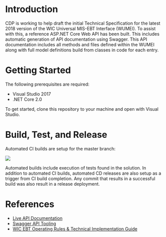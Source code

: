 # Introduction 
CDP is working to help draft the initial Technical Specification for the latest 2018 version of the WIC Universal MIS-EBT Interface (WUMEI). To assist with this, a reference ASP<span>.NET</span> Core Web API has been built. This includes automatic generation of API documentation using Swagger. This API documentation includes all methods and files defined within the WUMEI along with full model definitions build from classes in code for each entry.

# Getting Started
The following prerequisites are required:
* Visual Studio 2017
* .NET Core 2.0

To get started, clone this repository to your machine and open with Visual Studio.

# Build, Test, and Release
Automated CI builds are setup for the master branch:

[<img src="https://cdpinc.visualstudio.com/_apis/public/build/definitions/b60ff22e-6fe0-469e-b948-1a18c5a2ae5d/3/badge"/>](https://cdpinc.visualstudio.com/WUMEI/_build/index?definitionId=3)

Automated builds include execution of tests found in the solution. In addition to automated CI builds, automated CD releases are also setup as a trigger from CI build completion. Any commit that results in a successful build was also result in a release deployment.

# References
* [Live API Documentation](https://ebtkickoff.cdpehs.com/WUMEI/swagger/)
* [Swagger API Tooling](https://swagger.io/)
* [WIC EBT Operating Rules & Technical Implementation Guide](https://www.fns.usda.gov/wic/wic-ebt-operating-rules-technical-implementation-guide)